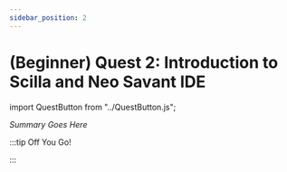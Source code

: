 ```yaml
---
sidebar_position: 2
---
```


# (Beginner) Quest 2: Introduction to Scilla and Neo Savant IDE
import QuestButton from "../QuestButton.js";

_Summary Goes Here_

:::tip Off You Go!

<QuestButton text="Quest" />

:::


